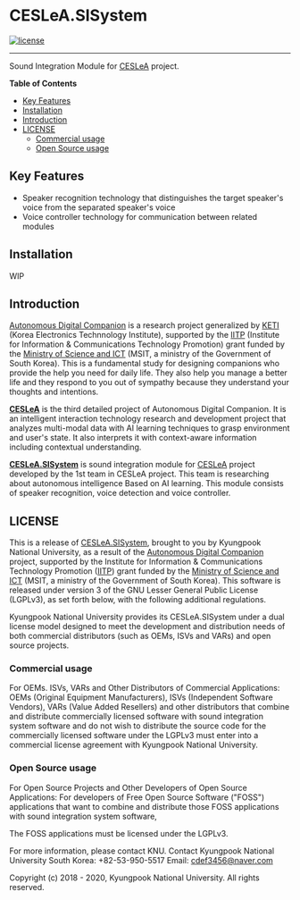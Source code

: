 # CESLeA.SISystem
[![license]](/LICENSE)

---

Sound Integration Module for [CESLeA] project.

**Table of Contents**

- [Key Features](#key-features)
- [Installation](#installation)
- [Introduction](#introduction)
- [LICENSE](#license)
  - [Commercial usage](#commercial_usage)
  - [Open Source usage](#open_source_usage)

## Key Features

- Speaker recognition technology that distinguishes the target speaker's voice from the separated speaker's voice
- Voice controller technology for communication between related modules

## Installation

WIP

## Introduction

[Autonomous Digital Companion] is a research project generalized by [KETI] (Korea Electronics Technnology Institute), supported by the [IITP] (Institute for Information & Communications Technology Promotion) grant funded by the [Ministry of Science and ICT] (MSIT, a ministry of the Government of South Korea). This is a fundamental study for designing companions who provide the help you need for daily life. They also help you manage a better life and they respond to you out of sympathy because they understand your thoughts and intentions.

<b>[CESLeA]</b> is the third detailed project of Autonomous Digital Companion. It is an intelligent interaction technology research and development project that analyzes multi-modal data with AI learning techniques to grasp environment and user's state. It also interprets it with context-aware information including contextual understanding.

<b>[CESLeA.SISystem]</b> is sound integration module for [CESLeA] project developed by the 1st team in CESLeA project. This team is researching about autonomous intelligence Based on AI learning.
This module consists of speaker recognition, voice detection and voice controller.

## LICENSE

This is a release of [CESLeA.SISystem], brought to you by Kyungpook National University, as a result of the [Autonomous Digital Companion] project, supported by the Institute for Information & Communications Technology Promotion ([IITP]) grant funded by the [Ministry of Science and ICT] (MSIT, a ministry of the Government of South Korea). This software is released under version 3 of the GNU Lesser General Public License (LGPLv3), as set forth below, with the following additional regulations.

Kyungpook National University provides its CESLeA.SISystem under a dual license model designed to meet the development and distribution needs of both commercial distributors (such as OEMs, ISVs and VARs) and open source projects.

### Commercial usage
For OEMs. ISVs, VARs and Other Distributors of Commercial Applications:
OEMs (Original Equipment Manufacturers), ISVs (Independent Software Vendors), VARs (Value Added Resellers) and other distributors that combine and distribute commercially licensed software with sound integration system software and do not wish to distribute the source code for the commercially licensed software under the LGPLv3 must enter into a commercial license agreement with Kyungpook National University.

### Open Source usage
For Open Source Projects and Other Developers of Open Source Applications:
For developers of Free Open Source Software ("FOSS") applications that want to combine and distribute those FOSS applications with sound integration system software, 

The FOSS applications must be licensed under the LGPLv3.

For more information, please contact KNU.
Contact Kyungpook National University
South Korea: +82-53-950-5517
Email: cdef3456@naver.com

Copyright (c) 2018 - 2020, Kyungpook National University. All rights reserved.


[license]: https://img.shields.io/github/license/Ckst123/CESLeA
[CESLeA.SISystem]: https://github.com/Ckst123/CESLeA
[CESLeA]: http://abr.knu.ac.kr/wordpress/ceslea/
[Autonomous Digital Companion]: http://aicompanion.or.kr/
[KETI]: https://www.keti.re.kr/
[Ministry of Science and ICT]: https://www.msit.go.kr/
[IITP]: https://www.iitp.kr/